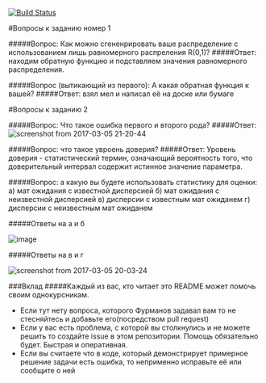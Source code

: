 [![Build Status](https://travis-ci.org/Sammers21/math_stat_python.svg?branch=master)](https://travis-ci.org/Sammers21/math_stat_python)

#Вопросы к заданию номер 1

#####Вопрос: Как можно сгененрировать ваше распределение с использованием лишь равномерного распреления R(0,1)?
#####Ответ: находим обратную функцию и подставляем значения равномерного распределения.

#####Вопрос (вытикающий из первого): А какая обратная функция к вашей?
#####Ответ: взял мел и написал её на доске или бумаге

#Вопросы к заданию 2

#####Вопрос: Что такое ошибка первого и второго рода?
#####Ответ: 
![screenshot from 2017-03-05 21-20-44](https://cloud.githubusercontent.com/assets/16746106/23590054/1ec50b28-01ea-11e7-93da-3511d45e1e24.png)

#####Вопрос: что такое увроень доверия?
#####Ответ: Уровень доверия - статистический термин, означающий вероятность того, что доверительный интервал содержит истинное значение параметра.

#####Вопрос: а какую вы будете использовать статистику для оценки:
			a) мат ожидания с известной дисперсией
			б) мат ожидания с неизвестной дисперсией
			в) дисперсии с известным мат ожиданем
			г) дисперсии с неизвестным мат ожиданем
	
#####Ответы на a и б

![image](https://cloud.githubusercontent.com/assets/16746106/23589495/42427c94-01df-11e7-8291-6169fdc557a0.png)

#####Ответы на в и г

![screenshot from 2017-03-05 20-03-24](https://cloud.githubusercontent.com/assets/16746106/23589484/0e09ba3c-01df-11e7-934a-f6787ce6a1ea.png)

###Вклад
#####Каждый из вас, кто читает это README может помочь своим однокурсникам.
- Если тут нету вопроса, которого Фурманов задавал вам то не стесняйтесь и добавьте его(посредством pull request)
- Если у вас есть проблема, с которой вы столкнулись и не можете решить то создайте issue в этом репозитории. Помощь обязательно будет. Быстрая и оперативная.
- Если вы считаете что в коде, который демонстрирует примерное решение задачи есть ошибка, то неприменно исправьте её или сообщите о ней

